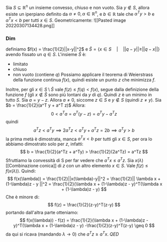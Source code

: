 Sia $S\subseteq \mathbb{R}^n$ un insieme convesso, chiuso e non vuoto. Sia $y \notin S$, allora esiste un iperpiano definito da $\alpha \neq 0, \alpha \in \mathbb{R}^n$, e $b \in \mathbb{R}$ tale che $\alpha^T y > b$ e $\alpha^T x< b$ per tutti $x \in S$. 
Geometricamente:
![[Pasted image 20220307134428.png]]
### Dim
definiamo $f(x) = \frac{1}{2}||x-y||^2$ e $\hat S = \{ x \in S \quad | \quad ||q-y|| \geq ||q-x||\}$ avendo fissato un $q \in S$. L'insieme $\hat S$ è:
- limitato
- chiuso
- non vuoto (contiene $q$)
Possiamo applicare il teorema di Weierstrass della funzione continua $f(x)$, quindi esiste un punto $z$ che minimizza $f$.

Inoltre, per gli $x \in S \setminus \hat S$  vale $f(z) \leq f(q) < f(x)$, segue dalla definizione della funzione $f$ (gli $x \notin \hat S$ sono più lontani da $y$ di $q$). Quindi $z$ è un minimo in tutto $S$. 
	Sia $a = y-z$. Allora $a\neq 0$, siccome $z \in S$ e $y \notin S$ (quindi $z \neq y$). Sia $b = \frac{1}{2}(a^T y + a^T z)$
Allora:
$$
0 < a^Ta = a^T(y-z) = a^Ty - a^T z
$$
quindi
$$
a^Tz < a^Ty \implies 2a^Tz < a^Ty + a^Tz = 2b \implies a^Ty > b
$$
la prima metà è dimostrata, manca $a^Tx < b$ per tutti gli $x \in S$, per ora lo abbiamo dimostrato solo per $z$, infatti:
$$
b = \frac{1}{2}(a^Tz + a^Ty) > \frac{1}{2}(2a^Tz) = a^Tz
$$Sfruttiamo la convessità di S per far vedere che $a^Tx \leq a^Tz$. Sia $x(\lambda)$ [[Combinazione conica]] di $z$ con un altro elemento $x \in S$. Vale $f(z) \leq f(x(\lambda))$. Quindi:
$$
f(x(\lambda)) = \frac{1}{2}||x(\lambda)-y||^2 = \frac{1}{2}|| \lambda x + (1-\lambda)z - y ||^2 = \frac{1}{2}(\lambda x + (1-\lambda)z - y)^T(\lambda x + (1-\lambda)z - y)
$$
Che è minore di:
$$
f(z) = \frac{1}{2}(z-y)^T(z-y)
$$
portando dall'altra parte otteniamo:
$$
f(x(\lambda)) - f(z) = \frac{1}{2}(\lambda x + (1-\lambda)z - y)^T(\lambda x + (1-\lambda)z - y) -\frac{1}{2}(z-y)^T(z-y) \geq 0
$$
da qui si ricava (mandando $\lambda \to 0$) che $a^Tz \geq a^Tx$. $QED$


	
